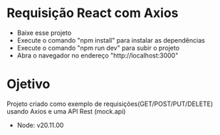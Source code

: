 # Requisição React com Axios

- Baixe esse projeto
- Execute o comando "npm install" para instalar as dependências
- Execute o comando "npm run dev" para subir o projeto 
- Abra o navegador no endereço "http://localhost:3000"


# Ojetivo

Projeto criado como exemplo de requisições(GET/POST/PUT/DELETE) usando Axios e uma API Rest (mock.api)

- Node: v20.11.00
